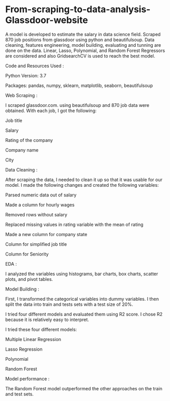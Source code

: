 # From-scraping-to-data-analysis-Glassdoor-website

A model is developed to estimate the salary in data science field.
Scraped 870 job positions from glassdoor using python and beautifulsoup.
Data cleaning, features engineering, model building, evaluating and tunning are done on the data.
Linear, Lasso, Polynomial, and Random Forest Regressors are considered and also GridsearchCV is used to reach the best model.



Code and Resources Used  :
 

Python Version: 3.7

Packages: pandas, numpy, sklearn, matplotlib, seaborn, beautifulsoup

 
 
Web Scraping  :
 

I scraped glassdoor.com. using beautifulsoup and 870 job data were obtained. With each job, I got the following:

Job title

Salary

Rating of the company

Company name

City



Data Cleaning  :

 
After scraping the data, I needed to clean it up so that it was usable for our model. I made the following changes and created the following variables:

Parsed numeric data out of salary

Made a column for hourly wages

Removed rows without salary

Replaced missing values in rating variable with the mean of rating

Made a new column for company state

Column for simplified job title

Column for Seniority



EDA  :
 

I analyzed the variables using histograms, bar charts, box charts, scatter plots, and pivot tables.



Model Building  :


First, I transformed the categorical variables into dummy variables. I then split the data into train and tests sets with a test size of 20%.

I tried four different models and evaluated them using R2 score. I chose R2 because it is relatively easy to interpret.

I tried these four different models:

Multiple Linear Regression 

Lasso Regression 

Polynomial

Random Forest 



Model performance  :


The Random Forest model outperformed the other approaches on the train and test sets.








